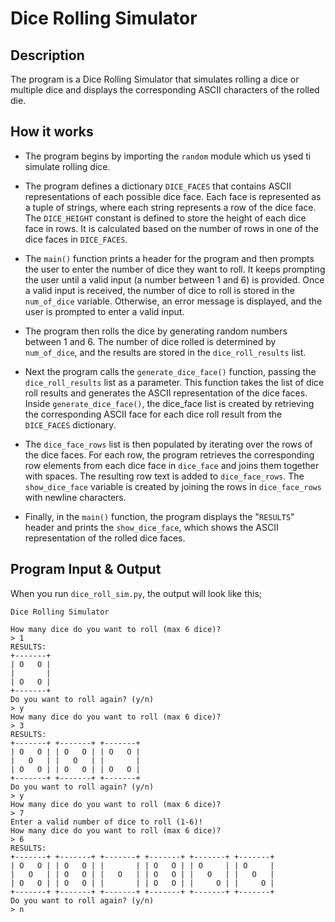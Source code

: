# Dice Rolling Simulator

## Description

The program is a Dice Rolling Simulator that simulates rolling a dice or multiple dice and displays the corresponding ASCII characters of the rolled die.

## How it works

- The program begins by importing the `random` module which us ysed ti simulate rolling dice.

- The program defines a dictionary `DICE_FACES` that contains ASCII representations of each possible dice face. Each face is represented as a tuple of strings, where each string represents a row of the dice face. The `DICE_HEIGHT` constant is defined to store the height of each dice face in rows. It is calculated based on the number of rows in one of the dice faces in `DICE_FACES`.

- The `main()` function prints a header for the program and then prompts the user to enter the number of dice they want to roll. It keeps prompting the user until a valid input (a number between 1 and 6) is provided. Once a valid input is received, the number of dice to roll is stored in the `num_of_dice` variable. Otherwise, an error message is displayed, and the user is prompted to enter a valid input.

- The program then rolls the dice by generating random numbers between 1 and 6. The number of dice rolled is determined by `num_of_dice`, and the results are stored in the `dice_roll_results` list.

- Next the program calls the `generate_dice_face()` function, passing the `dice_roll_results` list as a parameter. This function takes the list of dice roll results and generates the ASCII representation of the dice faces. Inside `generate_dice_face()`, the dice_face list is created by retrieving the corresponding ASCII face for each dice roll result from the `DICE_FACES` dictionary.

- The `dice_face_rows` list is then populated by iterating over the rows of the dice faces. For each row, the program retrieves the corresponding row elements from each dice face in `dice_face` and joins them together with spaces. The resulting row text is added to `dice_face_rows`. The `show_dice_face` variable is created by joining the rows in `dice_face_rows` with newline characters.

- Finally, in the `main()` function, the program displays the "`RESULTS`" header and prints the `show_dice_face`, which shows the ASCII representation of the rolled dice faces.


## Program Input & Output

When you run `dice_roll_sim.py`, the output will look like this;

```
Dice Rolling Simulator

How many dice do you want to roll (max 6 dice)?
> 1
RESULTS:
+-------+
| O   O |
|       |
| O   O |
+-------+
Do you want to roll again? (y/n)
> y
How many dice do you want to roll (max 6 dice)?
> 3
RESULTS:
+-------+ +-------+ +-------+
| O   O | | O   O | | O   O |
|   O   | |   O   | |       |
| O   O | | O   O | | O   O |
+-------+ +-------+ +-------+
Do you want to roll again? (y/n)
> y
How many dice do you want to roll (max 6 dice)?
> 7 
Enter a valid number of dice to roll (1-6)!
How many dice do you want to roll (max 6 dice)?
> 6
RESULTS:
+-------+ +-------+ +-------+ +-------+ +-------+ +-------+
| O   O | | O   O | |       | | O   O | | O     | | O     |
|   O   | | O   O | |   O   | | O   O | |   O   | |   O   |
| O   O | | O   O | |       | | O   O | |     O | |     O |
+-------+ +-------+ +-------+ +-------+ +-------+ +-------+
Do you want to roll again? (y/n)
> n
```